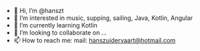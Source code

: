 - 👋 Hi, I’m @hanszt
- 👀 I’m interested in music, supping, sailing, Java, Kotlin, Angular
- 🌱 I’m currently learning Kotlin
- 💞️ I’m looking to collaborate on ...
- 📫 How to reach me: mail: hanszuidervaart@hotmail.com

<!---
hanszt/hanszt is a ✨ special ✨ repository because its `README.md` (this file) appears on your GitHub profile.
You can click the Preview link to take a look at your changes.
--->
